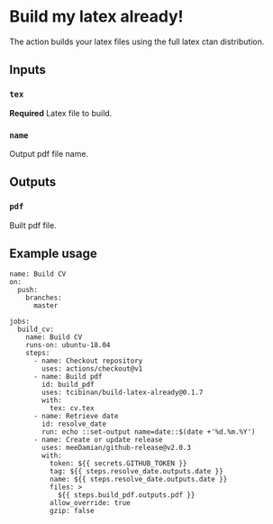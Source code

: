 # Build my latex already!

The action builds your latex files using the full latex ctan distribution.

## Inputs

### `tex`

**Required** Latex file to build.

### `name`

Output pdf file name.

## Outputs

### `pdf`

Built pdf file.

## Example usage

```actions
name: Build CV
on: 
  push:
    branches:
      master

jobs:
  build_cv:
    name: Build CV
    runs-on: ubuntu-18.04
    steps:
      - name: Checkout repository
        uses: actions/checkout@v1
      - name: Build pdf
        id: build_pdf
        uses: tcibinan/build-latex-already@0.1.7
        with:
          tex: cv.tex
      - name: Retrieve date
        id: resolve_date
        run: echo ::set-output name=date::$(date +'%d.%m.%Y')
      - name: Create or update release
        uses: meeDamian/github-release@v2.0.3
        with:
          token: ${{ secrets.GITHUB_TOKEN }}
          tag: ${{ steps.resolve_date.outputs.date }}
          name: ${{ steps.resolve_date.outputs.date }}
          files: >
            ${{ steps.build_pdf.outputs.pdf }}
          allow_override: true
          gzip: false
```
